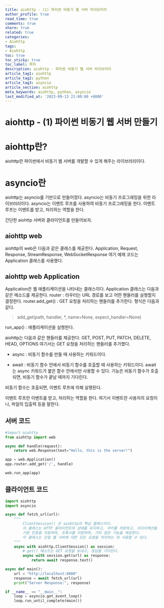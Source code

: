 ```yaml
---
title: aiohttp - (1) 파이썬 비동기 웹 서버 라이브러리
author_profile: true
read_time: true
comments: true
share: true
related: true
categories:
- Aiohttp
tags:
- Aiohttp
toc: true
toc_sticky: true
toc_label: 목차
description: aiohttp - 파이썬 비동기 웹 서버 라이브러리
article_tag1: aiohttp
article_tag2: python  
article_tag3: asyncio
article_section: aiohttp
meta_keywords: aiohttp, python, asyncio
last_modified_at: '2023-09-13 21:00:00 +0800'
---
```


# aiohttp - (1) 파이썬 비동기 웹 서버 만들기
# aiohttp란? 
aiohttp란 파이썬에서 비동기 웹 서버를 개발할 수 있게 해주는 라이브러리이다.

# asyncio란
aiohttp는 asyncio를 기반으로 만들어졌다. asyncio는 비동기 프로그래밍을 위한 라이브러리이다.
asyncio는 이벤트 루프를 사용하여 비동기 프로그래밍을 한다.
이벤트 루프는 이벤트를 받고, 처리하는 역할을 한다.

간단한 aiohttp 서버와 클라이언트를 만들어보자.

## aiohttp web
aiohttp의 web은 다음과 같은 클래스를 제공한다.
Application, Request, Response, StreamResponse, WebSocketResponse
여기 예제 코드는 Application 클래스를 사용했다.

## aiohttp web Application
Application은 웹 애플리케이션을 나타내는 클래스이다.
Application 클래스는 다음과 같은 메소드를 제공한다.
router : 라우터는 URL 경로를 보고 어떤 핸들러를 실행할지 결정한다.
router.add_get() : GET 요청을 처리하는 핸들러를 추가한다.
형식은 다음과 같다.

> add_get(path, handler, *, name=None, expect_handler=None)

run_app() : 애플리케이션을 실행한다.

aiohttp는 다음과 같은 핸들러를 제공한다.
GET, POST, PUT, PATCH, DELETE, HEAD, OPTIONS
여기서는 GET 요청을 처리하는 핸들러를 추가했다.

- async  : 비동기 함수를 만들 때 사용하는 키워드이다.

- await : 비동기 함수 안에서 비동기 함수를 호출할 때 사용하는 키워드이다.
await는 async 키워드가 붙은 함수 안에서만 사용할 수 있다.
기능은 비동기 함수가 호출되면, 비동기 함수가 끝날 때까지 기다린다.

비동기 함수는 호출되면, 이벤트 루프에 의해 실행된다.

이벤트 루프란 이벤트를 받고, 처리하는 역할을 한다. 여기서 이벤트란 사용자의 요청이나, 파일의 입출력 등을 말한다.

## 서버 코드
```py
#import aiohttp
from aiohttp import web

async def handle(request):
    return web.Response(text="Hello, this is the server!")

app = web.Application()
app.router.add_get('/', handle)

web.run_app(app)
```


## 클라이언트 코드
```py
import aiohttp
import asyncio

async def fetch_url(url):
    """
        ClientSession() 은 aiohttp의 핵심 클래스이다.
        이 클래스는 HTTP 클라이언트의 상태를 유지하고, 쿠키를 저장하고, 리다이렉션을 처리하고,
        기본 인증을 지원하며, 프록시를 지원하며, 기타 많은 기능을 제공한다.
        이 클래스는 단일 웹 서버에 대한 모든 요청을 처리하는 데 사용할 수 있다.
    """
    async with aiohttp.ClientSession() as session:
        # get() 메소드는 GET 요청을 보내고, 응답을 기다린다.
        async with session.get(url) as response:
            return await response.text()

async def main():
    url = "http://localhost:8080"  
    response = await fetch_url(url)
    print("Server Response:", response)    

if __name__ == "__main__":
    loop = asyncio.get_event_loop()
    loop.run_until_complete(main())
```